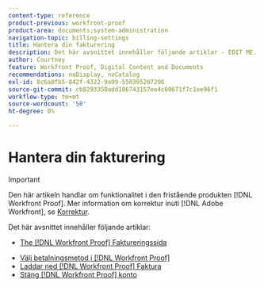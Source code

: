 ```yaml
---
content-type: reference
product-previous: workfront-proof
product-area: documents;system-administration
navigation-topic: billing-settings
title: Hantera din fakturering
description: Det här avsnittet innehåller följande artiklar - EDIT ME.
author: Courtney
feature: Workfront Proof, Digital Content and Documents
recommendations: noDisplay, noCatalog
exl-id: 8c6a8fb5-842f-4322-9a99-550395207206
source-git-commit: cb8293350add186743157ee4c60671f7c1ee96f1
workflow-type: tm+mt
source-wordcount: '50'
ht-degree: 0%

---
```


# Hantera din fakturering

>[!IMPORTANT]
>
>Den här artikeln handlar om funktionalitet i den fristående produkten [!DNL Workfront Proof]. Mer information om korrektur inuti [!DNL Adobe Workfront], se [Korrektur](../../../review-and-approve-work/proofing/proofing.md).

Det här avsnittet innehåller följande artiklar:

* [The [!DNL Workfront Proof] Faktureringssida](../../../workfront-proof/wp-billingsettings/manage-your-billing/wp-billing-page.md)
<!--* [Account Payment in Workfront Proof](../../../workfront-proof/wp-billingsettings/manage-your-billing/acct-payment-in-wp.md) -->
* [Välj betalningsmetod i [!DNL Workfront Proof]](../../../workfront-proof/wp-billingsettings/manage-your-billing/choose-payment-method-in-wp.md)
* [Laddar ned [!DNL Workfront Proof] Faktura](../../../workfront-proof/wp-billingsettings/manage-your-billing/download-wp-invoice.md)
* [Stäng [!DNL Workfront Proof] konto](../../../workfront-proof/wp-billingsettings/manage-your-billing/close-wp-acct.md)
